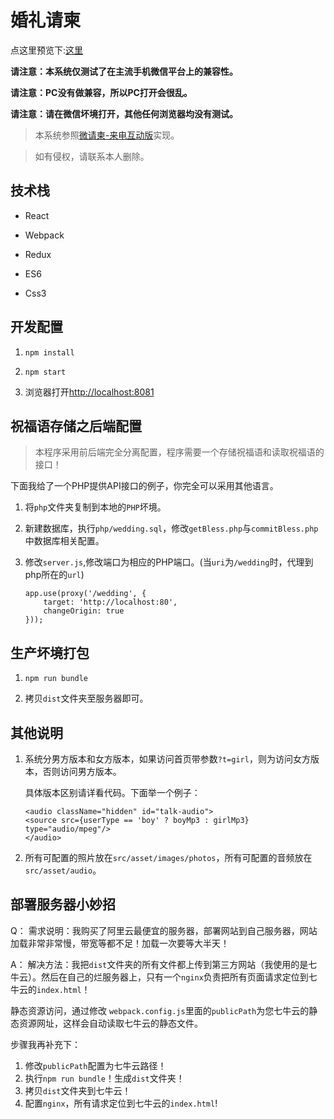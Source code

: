 # 婚礼请柬

点这里预览下:[这里](https://brickspert.github.io/wedding-Invitations/)

**请注意：本系统仅测试了在主流手机微信平台上的兼容性。**

**请注意：PC没有做兼容，所以PC打开会很乱。**

**请注意：请在微信坏境打开，其他任何浏览器均没有测试。**

> 本系统参照[微请柬-来电互动版](http://t.wqingjian.com/app/a6VjYf)实现。

> 如有侵权，请联系本人删除。

## 技术栈

* React

* Webpack

* Redux

* ES6

* Css3

## 开发配置

1. `npm install`

2. `npm start`

3. 浏览器打开[http://localhost:8081](http://localhost:8081)


## 祝福语存储之后端配置

> 本程序采用前后端完全分离配置，程序需要一个存储祝福语和读取祝福语的接口！

下面我给了一个PHP提供API接口的例子，你完全可以采用其他语言。

1. 将`php`文件夹复制到本地的`PHP`坏境。

2. 新建数据库，执行`php/wedding.sql`，修改`getBless.php`与`commitBless.php`中数据库相关配置。

3. 修改`server.js`,修改端口为相应的PHP端口。(当`uri`为`/wedding`时，代理到php所在的`url`)
   ```
   app.use(proxy('/wedding', {
       target: 'http://localhost:80',
       changeOrigin: true
   }));
   ```


## 生产坏境打包

1. `npm run bundle`

2. 拷贝`dist`文件夹至服务器即可。

## 其他说明

1. 系统分男方版本和女方版本，如果访问首页带参数`?t=girl`，则为访问女方版本，否则访问男方版本。
   
    具体版本区别请详看代码。下面举一个例子：
    
    ```
    <audio className="hidden" id="talk-audio">
    <source src={userType == 'boy' ? boyMp3 : girlMp3} type="audio/mpeg"/>
    </audio>
    ```
    
2. 所有可配置的照片放在`src/asset/images/photos`，所有可配置的音频放在`src/asset/audio`。


## 部署服务器小妙招

Q： 需求说明：我购买了阿里云最便宜的服务器，部署网站到自己服务器，网站加载非常非常慢，带宽等都不足！加载一次要等大半天！

A： 解决方法：我把`dist`文件夹的所有文件都上传到第三方网站（我使用的是七牛云）。然后在自己的烂服务器上，只有一个`nginx`负责把所有页面请求定位到七牛云的`index.html`！
    
静态资源访问，通过修改 `webpack.config.js`里面的`publicPath`为您七牛云的静态资源网址，这样会自动读取七牛云的静态文件。

步骤我再补充下：

1. 修改`publicPath`配置为七牛云路径！
2. 执行`npm run bundle`！生成`dist`文件夹！
3. 拷贝`dist`文件夹到七牛云！
4. 配置`nginx`，所有请求定位到七牛云的`index.html`!